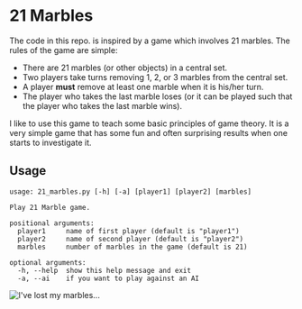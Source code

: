 # 21 Marbles

The code in this repo. is inspired by a game which involves 21 marbles.  The rules of the game are simple:

- There are 21 marbles (or other objects) in a central set.
- Two players take turns removing 1, 2, or 3 marbles from the central set.
- A player **must** remove at least one marble when it is his/her turn.
- The player who takes the last marble loses (or it can be played such that the player who takes the last marble wins).

I like to use this game to teach some basic principles of game theory.  It is a very simple game that has some fun and often surprising results when one starts to investigate it.

## Usage
```
usage: 21_marbles.py [-h] [-a] [player1] [player2] [marbles]

Play 21 Marble game.

positional arguments:
  player1     name of first player (default is "player1")
  player2     name of second player (default is "player2")
  marbles     number of marbles in the game (default is 21)

optional arguments:
  -h, --help  show this help message and exit
  -a, --ai    if you want to play against an AI
```

![I've lost my marbles...](https://raw.githubusercontent.com/fhightower/21-marbles-python/master/marbles.gif)
